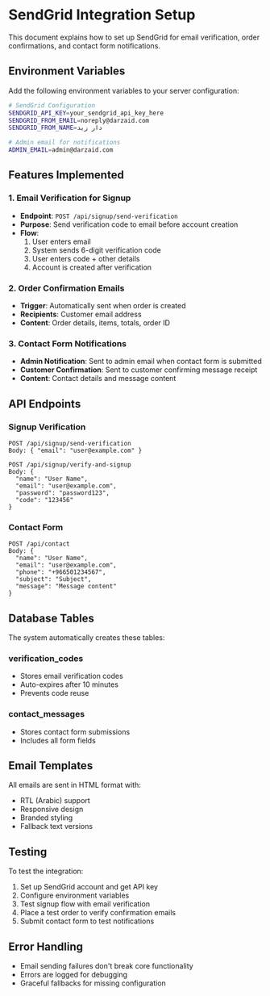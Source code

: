 # SendGrid Integration Setup

This document explains how to set up SendGrid for email verification, order confirmations, and contact form notifications.

## Environment Variables

Add the following environment variables to your server configuration:

```bash
# SendGrid Configuration
SENDGRID_API_KEY=your_sendgrid_api_key_here
SENDGRID_FROM_EMAIL=noreply@darzaid.com
SENDGRID_FROM_NAME=دار زيد

# Admin email for notifications
ADMIN_EMAIL=admin@darzaid.com
```

## Features Implemented

### 1. Email Verification for Signup
- **Endpoint**: `POST /api/signup/send-verification`
- **Purpose**: Send verification code to email before account creation
- **Flow**: 
  1. User enters email
  2. System sends 6-digit verification code
  3. User enters code + other details
  4. Account is created after verification

### 2. Order Confirmation Emails
- **Trigger**: Automatically sent when order is created
- **Recipients**: Customer email address
- **Content**: Order details, items, totals, order ID

### 3. Contact Form Notifications
- **Admin Notification**: Sent to admin email when contact form is submitted
- **Customer Confirmation**: Sent to customer confirming message receipt
- **Content**: Contact details and message content

## API Endpoints

### Signup Verification
```
POST /api/signup/send-verification
Body: { "email": "user@example.com" }

POST /api/signup/verify-and-signup
Body: { 
  "name": "User Name", 
  "email": "user@example.com", 
  "password": "password123", 
  "code": "123456" 
}
```

### Contact Form
```
POST /api/contact
Body: {
  "name": "User Name",
  "email": "user@example.com",
  "phone": "+966501234567",
  "subject": "Subject",
  "message": "Message content"
}
```

## Database Tables

The system automatically creates these tables:

### verification_codes
- Stores email verification codes
- Auto-expires after 10 minutes
- Prevents code reuse

### contact_messages
- Stores contact form submissions
- Includes all form fields

## Email Templates

All emails are sent in HTML format with:
- RTL (Arabic) support
- Responsive design
- Branded styling
- Fallback text versions

## Testing

To test the integration:

1. Set up SendGrid account and get API key
2. Configure environment variables
3. Test signup flow with email verification
4. Place a test order to verify confirmation emails
5. Submit contact form to test notifications

## Error Handling

- Email sending failures don't break core functionality
- Errors are logged for debugging
- Graceful fallbacks for missing configuration
